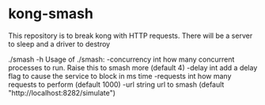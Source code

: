 # kong-smash
This repository is to break kong with HTTP requests. There will be a server to sleep and a driver to destroy

./smash -h
Usage of ./smash:
 -concurrency int
  	how many concurrent processes to run. Raise this to smash more (default 4)
 -delay int
  	add a delay flag to cause the service to block in ms time
 -requests int
  	how many requests to perform (default 1000)
 -url string
  	url to smash (default "http://localhost:8282/simulate")
